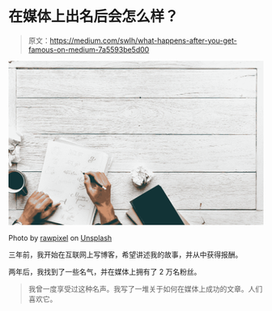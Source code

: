 # 在媒体上出名后会怎么样？

> 原文：<https://medium.com/swlh/what-happens-after-you-get-famous-on-medium-7a5593be5d00>

![](img/b3ad884fc252f59c78dc3c2b5a9ec089.png)

Photo by [rawpixel](https://unsplash.com/@rawpixel?utm_source=medium&utm_medium=referral) on [Unsplash](https://unsplash.com?utm_source=medium&utm_medium=referral)

三年前，我开始在互联网上写博客，希望讲述我的故事，并从中获得报酬。

两年后，我找到了一些名气，并在媒体上拥有了 2 万名粉丝。

> 我曾一度享受过这种名声。我写了一堆关于如何在媒体上成功的文章。人们喜欢它。